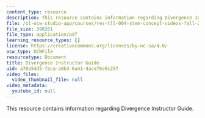 ```yaml
---
content_type: resource
description: This resource contains information regarding Divergence Instructor Guide.
file: /ol-ocw-studio-app/courses/res-tll-004-stem-concept-videos-fall-2013/a70a54d5fecaa8b36a414ace76a9c257_MITRES_TLL-004F13_Div_IG.pdf
file_size: 398261
file_type: application/pdf
learning_resource_types: []
license: https://creativecommons.org/licenses/by-nc-sa/4.0/
ocw_type: OCWFile
resourcetype: Document
title: Divergence Instructor Guide
uid: a70a54d5-feca-a8b3-6a41-4ace76a9c257
video_files:
  video_thumbnail_file: null
video_metadata:
  youtube_id: null
---
```

This resource contains information regarding Divergence Instructor Guide.